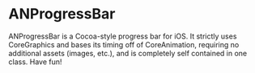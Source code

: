 ANProgressBar
=============

ANProgressBar is a Cocoa-style progress bar for iOS. It strictly uses CoreGraphics and bases its timing off of CoreAnimation, requiring no additional assets (images, etc.), and is completely self contained in one class. Have fun!
